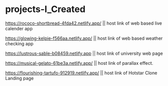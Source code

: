 # projects-I_Created

https://rococo-shortbread-4fda42.netlify.app/    ||    host link of web based live calender app



https://glowing-kelpie-f566aa.netlify.app/       ||   host link of web based weather checking app



https://lustrous-sable-b08459.netlify.app       ||    host link of university web page 



https://musical-gelato-61be3a.netlify.app/      ||   host link of parallax effect.



https://flourishing-tartufo-912919.netlify.app/    || host link of Hotstar Clone Landing page




